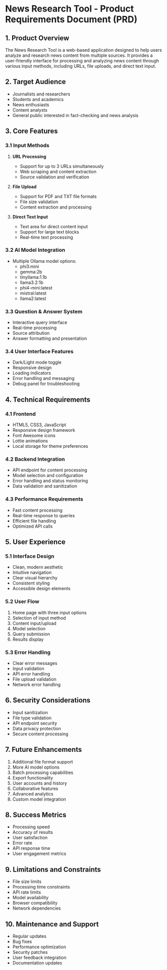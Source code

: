 # News Research Tool - Product Requirements Document (PRD)

## 1. Product Overview
The News Research Tool is a web-based application designed to help users analyze and research news content from multiple sources. It provides a user-friendly interface for processing and analyzing news content through various input methods, including URLs, file uploads, and direct text input.

## 2. Target Audience
- Journalists and researchers
- Students and academics
- News enthusiasts
- Content analysts
- General public interested in fact-checking and news analysis

## 3. Core Features

### 3.1 Input Methods
1. **URL Processing**
   - Support for up to 3 URLs simultaneously
   - Web scraping and content extraction
   - Source validation and verification

2. **File Upload**
   - Support for PDF and TXT file formats
   - File size validation
   - Content extraction and processing

3. **Direct Text Input**
   - Text area for direct content input
   - Support for large text blocks
   - Real-time text processing

### 3.2 AI Model Integration
- Multiple Ollama model options:
  - phi3:mini
  - gemma:2b
  - tinyllama:1.1b
  - llama3.2:1b
  - phi4-mini:latest
  - mistral:latest
  - llama2:latest

### 3.3 Question & Answer System
- Interactive query interface
- Real-time processing
- Source attribution
- Answer formatting and presentation

### 3.4 User Interface Features
- Dark/Light mode toggle
- Responsive design
- Loading indicators
- Error handling and messaging
- Debug panel for troubleshooting

## 4. Technical Requirements

### 4.1 Frontend
- HTML5, CSS3, JavaScript
- Responsive design framework
- Font Awesome icons
- Lottie animations
- Local storage for theme preferences

### 4.2 Backend Integration
- API endpoint for content processing
- Model selection and configuration
- Error handling and status monitoring
- Data validation and sanitization

### 4.3 Performance Requirements
- Fast content processing
- Real-time response to queries
- Efficient file handling
- Optimized API calls

## 5. User Experience

### 5.1 Interface Design
- Clean, modern aesthetic
- Intuitive navigation
- Clear visual hierarchy
- Consistent styling
- Accessible design elements

### 5.2 User Flow
1. Home page with three input options
2. Selection of input method
3. Content input/upload
4. Model selection
5. Query submission
6. Results display

### 5.3 Error Handling
- Clear error messages
- Input validation
- API error handling
- File upload validation
- Network error handling

## 6. Security Considerations
- Input sanitization
- File type validation
- API endpoint security
- Data privacy protection
- Secure content processing

## 7. Future Enhancements
1. Additional file format support
2. More AI model options
3. Batch processing capabilities
4. Export functionality
5. User accounts and history
6. Collaborative features
7. Advanced analytics
8. Custom model integration

## 8. Success Metrics
- Processing speed
- Accuracy of results
- User satisfaction
- Error rate
- API response time
- User engagement metrics

## 9. Limitations and Constraints
- File size limits
- Processing time constraints
- API rate limits
- Model availability
- Browser compatibility
- Network dependencies

## 10. Maintenance and Support
- Regular updates
- Bug fixes
- Performance optimization
- Security patches
- User feedback integration
- Documentation updates 